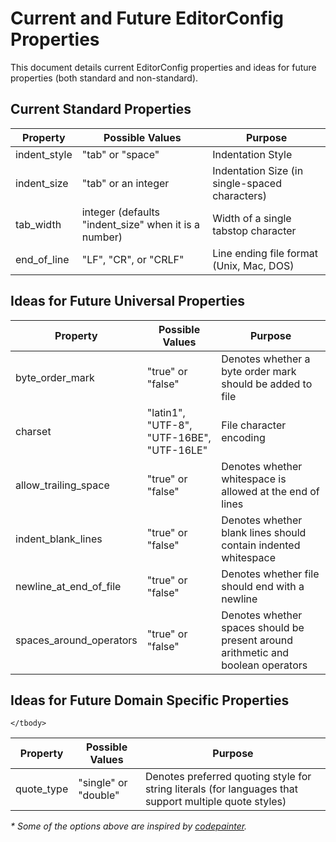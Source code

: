 # Current and Future EditorConfig Properties

This document details current EditorConfig properties and ideas for future properties (both standard and non-standard).

## Current Standard Properties

<table>
	<thead>
		<tr><th>Property</th><th>Possible Values</th><th>Purpose</th></tr>
	</thead>
	<tbody>
		<tr><td>indent_style</td><td>"tab" or "space"</td><td>Indentation Style</td></tr>
		<tr><td>indent_size</td><td>"tab" or an integer</td><td>Indentation Size (in single-spaced characters)</td></tr>
		<tr><td>tab_width</td><td>integer (defaults "indent_size" when it is a number)</td><td>Width of a single tabstop character</td></tr>
		<tr><td>end_of_line</td><td>"LF", "CR", or "CRLF"</td><td>Line ending file format (Unix, Mac, DOS)</td></tr>
	</tbody>
</table>

## Ideas for Future Universal Properties

<table>
	<thead>
		<tr><th>Property</th><th>Possible Values</th><th>Purpose</th></tr>
	</thead>
	<tbody>
		<tr><td>byte_order_mark</td><td>"true" or "false"</td><td>Denotes whether a byte order mark should be added to file</td></tr>
		<tr><td>charset</td><td>"latin1", "UTF-8", "UTF-16BE", "UTF-16LE"</td><td>File character encoding</td></tr>
		<tr><td>allow_trailing_space</td><td>"true" or "false"</td><td>Denotes whether whitespace is allowed at the end of lines</td></tr>
		<tr><td>indent_blank_lines</td><td>"true" or "false"</td><td>Denotes whether blank lines should contain indented whitespace</td></tr>
		<tr><td>newline_at_end_of_file</td><td>"true" or "false"</td><td>Denotes whether file should end with a newline</td></tr>
		<tr><td>spaces_around_operators</td><td>"true" or "false"</td><td>Denotes whether spaces should be present around arithmetic and boolean operators</td></tr>
	</tbody>
</table>

## Ideas for Future Domain Specific Properties

<table>
	<thead>
		<tr><th>Property</th><th>Possible Values</th><th>Purpose</th></tr>
	</thead>
	<tbody>
		<tr><td>quote_type</td><td>"single" or "double"</td><td>Denotes preferred quoting style for string literals (for languages that support multiple quote styles)</td></tr>
		
	</tbody>
</table>

_* Some of the options above are inspired by [codepainter](https://github.com/fawek/codepainter)._